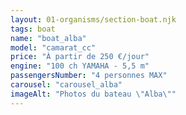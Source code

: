 ```yaml
---
layout: 01-organisms/section-boat.njk
tags: boat
name: "boat_alba"
model: "camarat_cc"
price: "À partir de 250 €/jour"
engine: "100 ch YAMAHA - 5,5 m"
passengersNumber: "4 personnes MAX"
carousel: "carousel_alba"
imageAlt: "Photos du bateau \"Alba\""
---
```

